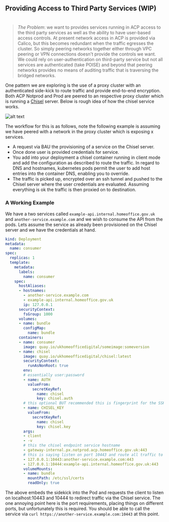 #
## Providing Access to Third Party Services (WIP)
#

> *The Problem*: we want to provides services running in ACP access to the third party services as well as the ability to have user-based access controls. At present network access in ACP is provided via Calico, but this becomes redundant when the traffic egresses the cluster. So simply peering networks together either through VPC peering or VPN connections doesn't provide the controls we want. We could rely on user-authentication on third-party service but not all services are authenticated (take POISE) and beyond that peering networks provides no means of auditing traffic that is traversing the bridged networks.

One pattern we are exploring is the use of a proxy cluster with an authenticated side-kick to route traffic and provide end-to-end encryption. Both ACP Notprod and Prod are peered to an respective proxy cluster which is running a [Chisel](https://github.com/jpillora/chisel) server. Below is rough idea of how the chisel service works.

![alt text](https://github.com/UKHomeOffice/application-container-platform/blob/master/how-to-docs/pics/chisel.png "Chisel")

The workflow for this is as follows, note the following example is assuming we have peered with a network in the proxy cluster which is exposing x services.

* A request via BAU the provisioning of a service on the Chisel server.
* Once done user is provided credentials for service.
* You add into your deployment a chisel container running in client mode and add the configuration as described to route the traffic. In regard to DNS and hostnames, kubernetes pods permit the user to add host entries into the container DNS, enabling you to override.
* The traffic is picked up, encrypted over an ssh tunnel and pushed to the Chisel server where the user credentials are evaluated. Assuming everything is ok the traffic is then proxied on to destination.

### A Working Example

We have a two services called `example-api.internal.homeoffice.gov.uk` and `another-service.example.com` and we wish to consume the API from the pods. Lets assume the service as already been provisioned on the Chisel server and we have the credentials at hand.

```YAML
kind: Deployment
metadata:
  name: consumer
spec:
  replicas: 1
  template:
    metadata:
      labels:
        name: consumer
    spec:
      hostAliases:
      - hostnames:
        - another-service.example.com
        - example-api.internal.homeoffice.gov.uk
        ip: 127.0.0.1
      securityContext:
        fsGroup: 1000
      volumes:
      - name: bundle
        configMap:
          name: bundle
      containers:
      - name: consumer
        image: quay.io/ukhomeofficedigital/someimage:someversion
      - name: chisel
        image: quay.io/ukhomeofficedigital/chisel:latest
        securityContext:
          runAsNonRoot: true
        env:
        # essentially user:password
        - name: AUTH
          valueFrom:
            secretKeyRef:
              name: chisel
              key: chisel.auth
        # this optional BUT recommended this is fingerprint for the SSH service
        - name: CHISEL_KEY
          valueFrom:
            secretKeyRef:
              name: chisel
              key: chisel.key
        args:
        - client
        - -v
        # this the chisel endpoint service hostname
        - gateway-internal.px.notprod.acp.homeoffice.gov.uk:443
        # this is saying listen on port 10443 and route all traffic to another-service.example.com:443 endpoint
        - 127.0.0.1:10443:another-service.example.com:443
        - 127.0.0.1:10444:example-api.internal.homeoffice.gov.uk:443
        volumeMounts:
        - name: bundle
          mountPath: /etc/ssl/certs
          readOnly: true
```

The above embeds the sidekick into the Pod and requests the client to listen on localhost:10443 and 10444 to redirect traffic via the Chisel service. The one annoying point here is the port requirements, placing things on different ports, but unfortunately this is required. You should be able to call the service via `curl https://another-service.example.com:10443` at this point.




